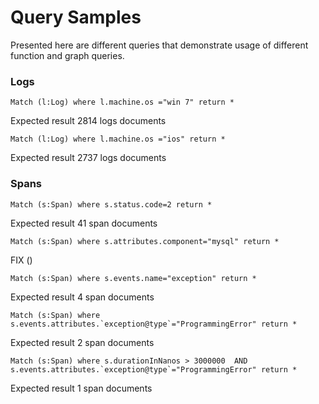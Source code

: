 # Query Samples 
Presented here are different queries that demonstrate usage of different function and graph queries.

### Logs
``````
Match (l:Log) where l.machine.os ="win 7" return * 
``````
Expected result 2814 logs documents

``````
Match (l:Log) where l.machine.os ="ios" return * 
``````
Expected result 2737 logs documents


### Spans
``````
Match (s:Span) where s.status.code=2 return * 
``````
Expected result 41 span documents

``````
Match (s:Span) where s.attributes.component="mysql" return *
``````
FIX ()
``````
Match (s:Span) where s.events.name="exception" return *
``````
Expected result 4 span documents

``````
Match (s:Span) where s.events.attributes.`exception@type`="ProgrammingError" return *
``````
Expected result 2 span documents

``````
Match (s:Span) where s.durationInNanos > 3000000  AND s.events.attributes.`exception@type`="ProgrammingError" return *
``````
Expected result 1 span documents